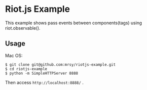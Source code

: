 Riot.js Example
================

This example shows pass events between components(tags) using riot.observable().

## Usage

Mac OS:

```
$ git clone git@github.com:mrsy/riotjs-example.git
$ cd riotjs-example
$ python -m SimpleHTTPServer 8888
```

Then access `http://localhost:8888/` .
